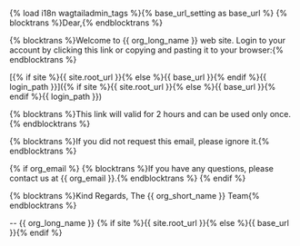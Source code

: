{% load i18n wagtailadmin_tags %}{% base_url_setting as base_url %}
{% blocktrans %}Dear,{% endblocktrans %}

{% blocktrans %}Welcome to {{ org_long_name }} web site. Login to your account by clicking this link or copying and pasting it to your browser:{% endblocktrans %}

[{% if site %}{{ site.root_url }}{% else %}{{ base_url }}{% endif %}{{ login_path }}]({% if site %}{{ site.root_url }}{% else %}{{ base_url }}{% endif %}{{ login_path }})

{% blocktrans %}This link will valid for 2 hours and can be used only once.{% endblocktrans %}

{% blocktrans %}If you did not request this email, please ignore it.{% endblocktrans %}

{% if org_email %}
{% blocktrans %}If you have any questions, please contact us at {{ org_email }}.{% endblocktrans %}
{% endif %}

{% blocktrans %}Kind Regards,
The {{ org_short_name }} Team{% endblocktrans %}

--
{{ org_long_name }}
{% if site %}{{ site.root_url }}{% else %}{{ base_url }}{% endif %}
